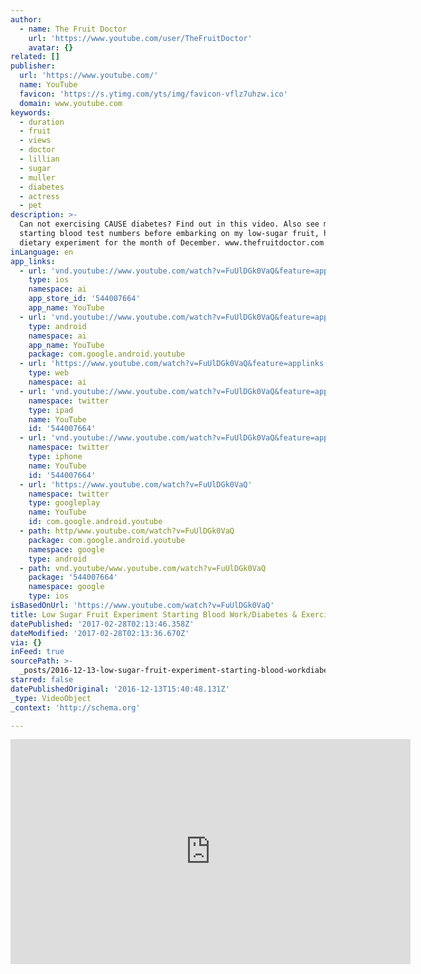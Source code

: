 ```yaml
---
author:
  - name: The Fruit Doctor
    url: 'https://www.youtube.com/user/TheFruitDoctor'
    avatar: {}
related: []
publisher:
  url: 'https://www.youtube.com/'
  name: YouTube
  favicon: 'https://s.ytimg.com/yts/img/favicon-vflz7uhzw.ico'
  domain: www.youtube.com
keywords:
  - duration
  - fruit
  - views
  - doctor
  - lillian
  - sugar
  - muller
  - diabetes
  - actress
  - pet
description: >-
  Can not exercising CAUSE diabetes? Find out in this video. Also see my
  starting blood test numbers before embarking on my low-sugar fruit, high-fat
  dietary experiment for the month of December. www.thefruitdoctor.com
inLanguage: en
app_links:
  - url: 'vnd.youtube://www.youtube.com/watch?v=FuUlDGk0VaQ&feature=applinks'
    type: ios
    namespace: ai
    app_store_id: '544007664'
    app_name: YouTube
  - url: 'vnd.youtube://www.youtube.com/watch?v=FuUlDGk0VaQ&feature=applinks'
    type: android
    namespace: ai
    app_name: YouTube
    package: com.google.android.youtube
  - url: 'https://www.youtube.com/watch?v=FuUlDGk0VaQ&feature=applinks'
    type: web
    namespace: ai
  - url: 'vnd.youtube://www.youtube.com/watch?v=FuUlDGk0VaQ&feature=applinks'
    namespace: twitter
    type: ipad
    name: YouTube
    id: '544007664'
  - url: 'vnd.youtube://www.youtube.com/watch?v=FuUlDGk0VaQ&feature=applinks'
    namespace: twitter
    type: iphone
    name: YouTube
    id: '544007664'
  - url: 'https://www.youtube.com/watch?v=FuUlDGk0VaQ'
    namespace: twitter
    type: googleplay
    name: YouTube
    id: com.google.android.youtube
  - path: http/www.youtube.com/watch?v=FuUlDGk0VaQ
    package: com.google.android.youtube
    namespace: google
    type: android
  - path: vnd.youtube/www.youtube.com/watch?v=FuUlDGk0VaQ
    package: '544007664'
    namespace: google
    type: ios
isBasedOnUrl: 'https://www.youtube.com/watch?v=FuUlDGk0VaQ'
title: Low Sugar Fruit Experiment Starting Blood Work/Diabetes & Exercise
datePublished: '2017-02-28T02:13:46.358Z'
dateModified: '2017-02-28T02:13:36.670Z'
via: {}
inFeed: true
sourcePath: >-
  _posts/2016-12-13-low-sugar-fruit-experiment-starting-blood-workdiabetes-and-ex.md
starred: false
datePublishedOriginal: '2016-12-13T15:40:48.131Z'
_type: VideoObject
_context: 'http://schema.org'

---
```

<iframe src="https://cdn.embedly.com/widgets/media.html?src=https%3A%2F%2Fwww.youtube.com%2Fembed%2FFuUlDGk0VaQ%3Ffeature%3Doembed&amp;url=http%3A%2F%2Fwww.youtube.com%2Fwatch%3Fv%3DFuUlDGk0VaQ&amp;image=https%3A%2F%2Fi.ytimg.com%2Fvi%2FFuUlDGk0VaQ%2Fhqdefault.jpg&amp;key=b7d04c9b404c499eba89ee7072e1c4f7&amp;type=text%2Fhtml&amp;schema=youtube" width="640" height="360" scrolling="no" frameborder="0" allowfullscreen="" style=""></iframe>